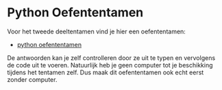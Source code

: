 # Python Oefententamen

Voor het tweede deeltentamen vind je hier een oefententamen:

* [python oefententamen](ProgKI_oefententamen.pdf)

De antwoorden kan je zelf controlleren door ze uit te typen en vervolgens de code uit te voeren. Natuurlijk heb je geen computer tot je beschikking tijdens het tentamen zelf. Dus maak dit oefententamen ook echt eerst zonder computer.
